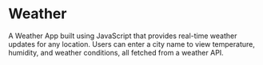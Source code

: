 # Weather
A Weather App built using JavaScript that provides real-time weather updates for any location. Users can enter a city name to view temperature, humidity, and weather conditions, all fetched from a weather API.
